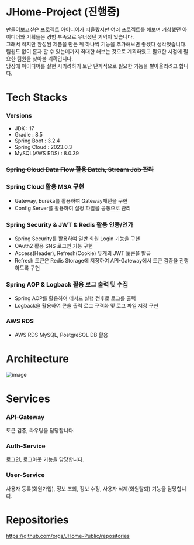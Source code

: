 # JHome-Project (진행중)
만들어보고싶은 프로젝트 아이디어가 떠올랐지만 여러 프로젝트를 해보며 거창했던 아이디어와 기획들은 경험 부족으로 무너졌던 기억이 있습니다.<br>
그래서 작지만 완성된 제품을 만든 뒤 하나씩 기능을 추가해보면 좋겠다 생각했습니다.<br>
팀원도 없이 혼자 할 수 있는데까지 최대한 해보는 것으로 계획하였고 필요한 시점에 필요한 팀원을 찾아볼 계획입니다.<br>
당장에 아이디어를 실현 시키려하기 보단 단계적으로 필요한 기능을 쌓아올리려고 합니다. 

# Tech Stacks
### Versions
- JDK : 17
- Gradle : 8.5
- Spring Boot : 3.2.4
- Spring Cloud : 2023.0.3
- MySQL(AWS RDS) : 8.0.39

### ~~Spring Cloud Data Flow 활용 Batch, Stream Job 관리~~

### Spring Cloud 활용 MSA 구현
- Gateway, Eureka를 활용하여 Gateway패턴을 구현
- Config Server를 활용하여 설정 파일을 공통으로 관리

### Spring Security & JWT & Redis 활용 인증/인가
- Spring Security를 활용하여 일반 회원 Login 기능을 구현
- OAuth2 활용 SNS 로그인 기능 구현
- Access(Header), Refresh(Cookie) 두개의 JWT 토큰을 발급
- Refresh 토큰은 Redis Storage에 저장하여 API-Gateway에서 토큰 검증을 진행하도록 구현

### Spring AOP & Logback 활용 로그 출력 및 수집
- Spring AOP를 활용하여 메서드 실행 전후로 로그를 출력
- Logback을 활용하여 콘솔 출력 로그 규격화 및 로그 파일 저장 구현

### AWS RDS
- AWS RDS MySQL, PostgreSQL DB 활용

# Architecture
![image](https://github.com/user-attachments/assets/ead907cd-1f5b-4a57-b43d-a008e4ce1c94)

# Services
### API-Gateway
토큰 검증, 라우팅을 담당합니다.

### Auth-Service
로그인, 로그아웃 기능을 담당합니다.

### User-Service
사용자 등록(회원가입), 정보 조회, 정보 수정, 사용자 삭제(회원탈퇴) 기능을 담당합니다.

# Repositories
https://github.com/orgs/JHome-Public/repositories
